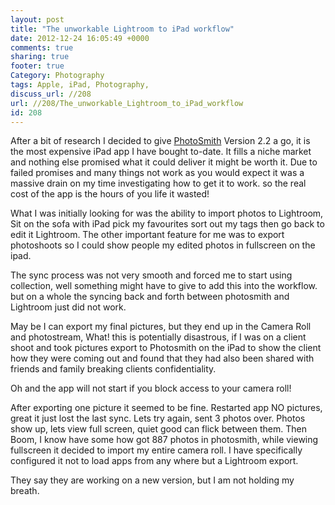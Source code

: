 ```yaml
---
layout: post
title: "The unworkable Lightroom to iPad workflow"
date: 2012-12-24 16:05:49 +0000 
comments: true
sharing: true
footer: true
Category: Photography
tags: Apple, iPad, Photography,
discuss_url: //208
url: //208/The_unworkable_Lightroom_to_iPad_workflow
id: 208
---
```

After a bit of research I decided to give [PhotoSmith][photosmith] Version 2.2 a go, it is the most expensive iPad app I have bought to-date. It fills a niche market and nothing else promised what it could deliver it might be worth it. Due to failed promises and many things not work as you would expect it was a massive drain on my time investigating how to get it to work. so the real cost of the app is the hours of you life it wasted!

What I was initially looking for was the ability to import photos to Lightroom, Sit on the sofa with iPad pick my favourites sort out my tags then go back to edit it Lightroom. The other important feature for me was to export photoshoots so I could show people my edited photos in fullscreen on the ipad.

The sync process was not very smooth and forced me to start using collection, well something might have to give to add this into the workflow. but on a whole the syncing back and forth between photosmith and Lightroom just did not work.

May be I can export my final pictures, but they end up in the Camera Roll and photostream, What! this is potentially disastrous, if I was on a client shoot and took pictures export to Photosmith on the iPad to  show the client how they were coming out and found that they had also been shared with friends and family breaking clients confidentiality.

Oh and the app will not start if you block access to your camera roll!

After exporting one picture it seemed to be fine. Restarted app NO pictures, great it just lost the last sync. Lets try again, sent 3 photos over. Photos show up, lets view full screen, quiet good can flick between them. Then Boom, I know have some how got 887 photos in photosmith, while viewing fullscreen it decided to import my entire camera roll. I have specifically configured it not to load apps from any where but a Lightroom export.

They say they are working on a new version, but I am not holding my breath.

[photosmith]: http://www.photosmithapp.com/
